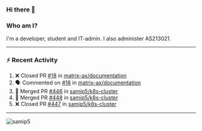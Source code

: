 ### Hi there 👋

### Who am I?
I'm a developer, student and IT-admin. I also administer AS213021.

---
### :zap: Recent Activity
<!--START_SECTION:activity-->
1. ❌ Closed PR [#18](https://github.com/matrix-ax/documentation/pull/18) in [matrix-ax/documentation](https://github.com/matrix-ax/documentation)
2. 🗣 Commented on [#18](https://github.com/matrix-ax/documentation/issues/18) in [matrix-ax/documentation](https://github.com/matrix-ax/documentation)
3. 🎉 Merged PR [#446](https://github.com/samip5/k8s-cluster/pull/446) in [samip5/k8s-cluster](https://github.com/samip5/k8s-cluster)
4. 🎉 Merged PR [#448](https://github.com/samip5/k8s-cluster/pull/448) in [samip5/k8s-cluster](https://github.com/samip5/k8s-cluster)
5. ❌ Closed PR [#447](https://github.com/samip5/k8s-cluster/pull/447) in [samip5/k8s-cluster](https://github.com/samip5/k8s-cluster)
<!--END_SECTION:activity-->
---

<img align="center" src="https://github-readme-stats.vercel.app/api?username=samip5&show_icons=true" alt="samip5" />
